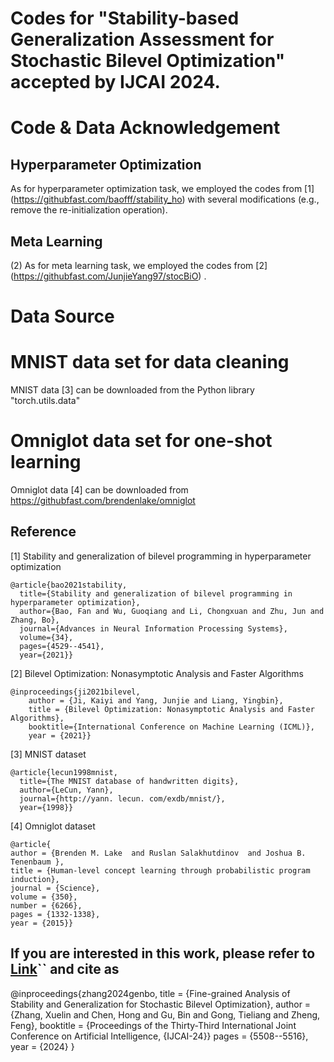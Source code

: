 # Codes for "Stability-based Generalization Assessment for Stochastic Bilevel Optimization" accepted by IJCAI 2024.

# Code & Data Acknowledgement

## Hyperparameter Optimization

As for hyperparameter optimization task, we employed the codes from [1] (https://githubfast.com/baofff/stability_ho) with several modifications (e.g., remove the re-initialization operation).

## Meta Learning

(2) As for meta learning task, we employed the codes from [2] (https://githubfast.com/JunjieYang97/stocBiO) .



# Data Source

# MNIST data set for data cleaning 

MNIST data [3] can be downloaded from the Python library "torch.utils.data"

# Omniglot data set for one-shot learning

Omniglot data [4] can be downloaded from https://githubfast.com/brendenlake/omniglot



## Reference

[1] Stability and generalization of bilevel programming in hyperparameter optimization

```
@article{bao2021stability,
  title={Stability and generalization of bilevel programming in hyperparameter optimization},
  author={Bao, Fan and Wu, Guoqiang and Li, Chongxuan and Zhu, Jun and Zhang, Bo},
  journal={Advances in Neural Information Processing Systems},
  volume={34},
  pages={4529--4541},
  year={2021}}
```

[2] Bilevel Optimization: Nonasymptotic Analysis and Faster Algorithms

```
@inproceedings{ji2021bilevel,
	author = {Ji, Kaiyi and Yang, Junjie and Liang, Yingbin},
	title = {Bilevel Optimization: Nonasymptotic Analysis and Faster Algorithms},
	booktitle={International Conference on Machine Learning (ICML)},
	year = {2021}}
```

[3]  MNIST dataset

```
@article{lecun1998mnist,
  title={The MNIST database of handwritten digits},
  author={LeCun, Yann},
  journal={http://yann. lecun. com/exdb/mnist/},
  year={1998}}
```

[4]  Omniglot dataset

```
@article{
author = {Brenden M. Lake  and Ruslan Salakhutdinov  and Joshua B. Tenenbaum },
title = {Human-level concept learning through probabilistic program induction},
journal = {Science},
volume = {350},
number = {6266},
pages = {1332-1338},
year = {2015}}
```

## If you are interested in this work, please refer to [Link]([链接地址](https://www.ijcai.org/proceedings/2024/609))`` and cite as

@inproceedings{zhang2024genbo,
  title     = {Fine-grained Analysis of Stability and Generalization for Stochastic Bilevel Optimization},
  author    = {Zhang, Xuelin and Chen, Hong and Gu, Bin and Gong, Tieliang and Zheng, Feng},
  booktitle = {Proceedings of the Thirty-Third International Joint Conference on
               Artificial Intelligence, {IJCAI-24}}
  pages     = {5508--5516},
  year      = {2024}
}




